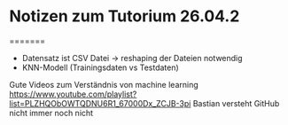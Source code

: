 # Notizen zum Tutorium 26.04.2
=======
- Datensatz ist CSV Datei -> reshaping der Dateien notwendig 
- KNN-Modell (Trainingsdaten vs Testdaten)

Gute Videos zum Verständnis von machine learning
https://www.youtube.com/playlist?list=PLZHQObOWTQDNU6R1_67000Dx_ZCJB-3pi
Bastian versteht GitHub nicht
immer noch nicht

